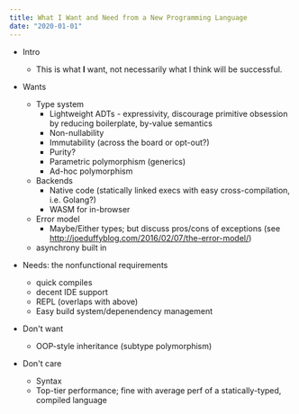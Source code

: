 ```yaml
---
title: What I Want and Need from a New Programming Language
date: "2020-01-01"
---
```


- Intro

  - This is what **I** want, not necessarily what I think will be successful.

- Wants

  - Type system
    - Lightweight ADTs - expressivity, discourage primitive obsession by reducing boilerplate, by-value semantics
    - Non-nullability
    - Immutability (across the board or opt-out?)
    - Purity?
    - Parametric polymorphism (generics)
    - Ad-hoc polymorphism
  - Backends
    - Native code (statically linked execs with easy cross-compilation, i.e. Golang?)
    - WASM for in-browser
  - Error model
    - Maybe/Either types; but discuss pros/cons of exceptions (see http://joeduffyblog.com/2016/02/07/the-error-model/)
  - asynchrony built in

- Needs: the nonfunctional requirements

  - quick compiles
  - decent IDE support
  - REPL (overlaps with above)
  - Easy build system/depenendency management

- Don't want

  - OOP-style inheritance (subtype polymorphism)

- Don't care
  - Syntax
  - Top-tier performance; fine with average perf of a statically-typed, compiled language
